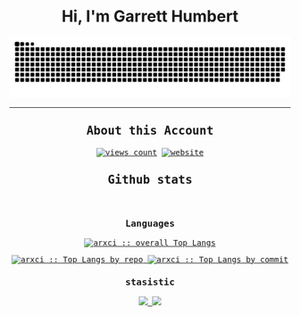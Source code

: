 <div align="center">
<h1 align="center">Hi, I'm Garrett Humbert</h1>
</div>

<div align="center">
  <a href="(https://github.com/Arxci)">
  <img  src="https://github.com/1999AZZAR/1999AZZAR/blob/main/resources/img/grid-snake.svg"
       alt="snake" /></a>
</div>

-----



<samp>
<h2 align="center">About this Account</h2>
 <p align="center">
  <a href="github.com/1999AZZAR" target="blank"><img align="center" 
     src="https://komarev.com/ghpvc/?username=arxci&style=for-the-badge&label=PROFILE+VIEWS" height="25"
     alt="views count" /></a>
  <a href="https://garretthumbert.org/"><img align="center" 
     src="https://img.shields.io/website?down_message=offline&style=for-the-badge&up_message=online&url=https%3A%2F%2F1999azzar.github.io%2F1999AZZAR%2F" height="25"
     alt="website" /></a>
  </p>
 </samp>
</div>

  

  <div>
  <samp>
  <h2 align="center"> Github stats </h2>
  <br/>

<h3 align="center">Languages</h3>
            <p align="center">
        <a href="https://github.com/arxci/">
          <img src="https://github-readme-stats.vercel.app/api/top-langs/?username=arxci&langs_count=6&theme=gruvbox&layout=compact&hide_border=true"
          alt="arxci :: overall Top Langs " /></a>
      </p>
        <p align="center">
          <a href="https://github.com/arxci/">
          <img width="45%" src="https://github-profile-summary-cards.vercel.app/api/cards/repos-per-language?username=arxci&theme=gruvbox&layout=compact&hide_border=true"
          alt="arxci :: Top Langs by repo" />
          <img width="45%" src="https://github-profile-summary-cards.vercel.app/api/cards/most-commit-language?username=arxci&theme=gruvbox&layout=compact&hide_border=true"
          alt="arxci :: Top Langs by commit" />
          </a>
        </p>


 <h3 align="center">stasistic</h3>
        <p align="center">
          <a href="https://github.com/arxci/">
          <img width="49.5%" src="https://github-readme-stats.vercel.app/api?username=arxci&show_icons=true&theme=gruvbox&hide_border=true" />
          <img width="49.5%" src="https://github-readme-streak-stats.herokuapp.com/?user=arxci&theme=gruvbox&hide_border=true" />
          </a>
       </p>
     <br>
     </samp>
  </div>    

</details>
<br/>
</details> 

